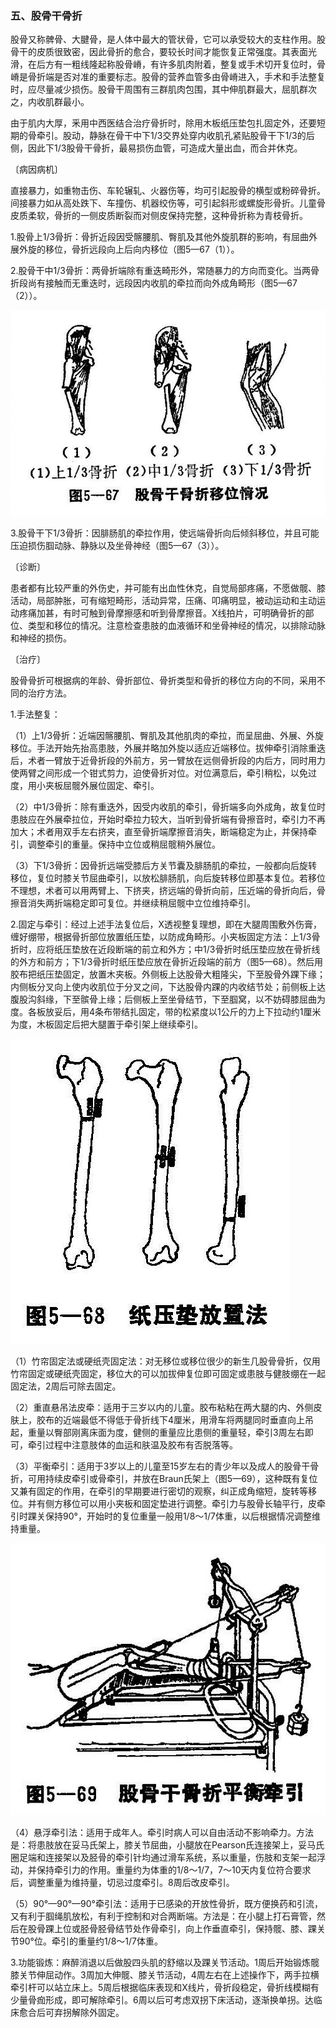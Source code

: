 ### 五、股骨干骨折

股骨又称髀骨、大腱骨，是人体中最大的管状骨，它可以承受较大的支柱作用。股骨干的皮质很致密，因此骨折的愈合，要较长时间才能恢复正常强度。其表面光滑，在后方有一粗线隆起称股骨嵴，有许多肌肉附着，整复或手术切开复位时，骨嵴是骨折端是否对准的重要标志。股骨的营养血管多由骨嵴进入，手术和手法整复时，应尽量减少损伤。股骨干周围有三群肌肉包围，其中伸肌群最大，屈肌群次之，内收肌群最小。

由于肌内大厚，釆用中西医结合治疗骨折时，除用木板纸压垫包扎固定外，还要短期的骨牵引。股动，静脉在骨干中下1/3交界处穿内收肌孔紧贴股骨干下1/3的后侧，因此下1/3股骨干骨折，最易损伤血管，可造成大量出血，而合并休克。

〔病因病机〕

直接暴力，如重物击伤、车轮辗轧、火器伤等，均可引起股骨的横型或粉碎骨折。间接暴力如从高处跌下、车撞伤、机器绞伤等，可引起斜形或螺旋形骨折。儿童骨皮质柔软，骨折的一侧皮质断裂而对侧皮保持完整，这种骨折称为青枝骨折。

1.股骨上1/3骨折：骨折近段因受髂腰肌、臀肌及其他外旋肌群的影响，有屈曲外展外旋的移位，骨折远段向上后向内移位（图5—67（1））。

2.股骨干中1/3骨折：两骨折端除有重迭畸形外，常随暴力的方向而变化。当两骨折段尚有接触而无重迭时，远段因内收肌的牵拉而向外成角畸形（图5—67（2））。

![插图](./img/5-67.jpg)

3.股骨干下1/3骨折：因腓肠肌的牵拉作用，使远端骨折向后倾斜移位，并且可能压迫损伤腘动脉、静脉以及坐骨神经（图5—67（3））。

〔诊断〕

患者都有比较严重的外伤史，并可能有出血性休克，自觉局部疼痛，不愿做髋、膝活动，局部肿胀，可有缩短畸形，活动异常，压痛、叩痛明显，被动运动和主动运动疼痛加甚，有时可触到骨摩擦感和听到骨摩擦音。X线拍片，可明确骨折的部位、类型和移位的情况。注意检查患肢的血液循环和坐骨神经的情况，以排除动脉和神经的损伤。

〔治疗〕

股骨骨折可根据病的年龄、骨折部位、骨折类型和骨折的移位方向的不同，采用不同的治疗方法。

1.手法整复：

（1）上1/3骨折：近端因髂腰肌、臀肌及其他肌肉的牵拉，而呈屈曲、外展、外旋移位。手法开始先抬高患肢，外展并略加外旋以适应近端移位。拔伸牵引消除重迭后，术者一臂放于近骨折段的外前方，另一臂放在远侧骨折段的内后方，同时用力使两臂之间形成一个钳式剪力，迫使骨折对位。对位满意后，牵引稍松，以免过度，用小夹板屈髋外展位固定、牵引。

（2）中1/3骨折：除有重迭外，因受内收肌的牵引，骨折端多向外成角，故复位时患肢应在外展牵拉位，开始时牵拉力较大，当听到骨折端有骨擦音时，牵引力不再加大；术者用双手左右挤夹，直至骨折端摩擦音消失，断端稳定为止，并保持牵引，调整牵引的重量。保持中立位或稍屈髋稍外展位。

（3）下1/3骨折：因骨折远端受膝后方关节囊及腓肠肌的牵拉，一般都向后旋转移位，复位时膝关节屈曲牵引，以放松腓肠肌，向后旋转移位即基本复位。若移位不理想，术者可以用两臂上、下挤夹，挤远端的骨折向前，压近端的骨折向后，骨擦音消失两折端稳定即可复位。并继续稍屈髋中立位维持牵引。

2.固定与牵引：经过上述手法复位后，X透视整复理想，即在大腿周围敷外伤膏，缠好绷带，根据骨折部位放置纸压垫，以防成角畸形。小夹板固定方法：上1/3骨折时，应将纸压垫放在近段断端的前立和外方；中1/3骨折时纸压垫应放在骨折线的外方和前方；下1/3骨折时纸压垫应放在骨折近段端的前方（图5—68）。然后用胶布把纸压垫固定，放置木夹板。外侧板上达股骨大粗隆尖，下至股骨外踝下缘；内侧板分叉向上使内收肌位于分叉之间，下达股骨内踝的内收结节处；前侧板上达腹股沟斜缘，下至髌骨上缘；后侧板上至坐骨结节，下至腘窝，以不妨碍膝屈曲为度。各板放妥后，用4条布带结扎固定，带的松紧度以1公斤的力上下拉动约1厘米为度，木板固定后把大腿置于牵引架上继续牵引。

![插图](./img/5-68.jpg)

（1）竹帘固定法或硬纸壳固定法：对无移位或移位很少的新生几股骨骨折，仅用竹帘固定或硬纸壳固定，移位大的可以加拔伸复位即可固定或患肢与健肢绷在一起固定法，2周后可除去固定。

（2）重直悬吊法皮牵：适用于三岁以内的儿童。胶布粘粘在两大腿的内、外侧皮肤上，胶布的近端最低不得低于骨折线下4厘米，用滑车将两腿同时垂直向上吊起，重量以臀部刚离床面为度，健侧的重量应比患侧的重量轻，牵引3周左右即可，牵引过程中注意肢体的血运和肤温及胶布有否脱落等。

（3）平衡牵引：适用于3岁以上的儿童至15岁左右的青少年以及成人的股骨干骨折，可用持续皮牵引或骨牵引，并放在Braun氏架上（图5—69），这种既有复位又兼有固定的作用，在牵引的早期要进行密切的观察，纠正成角缩短，旋转等移位。并有侧方移位可以用小夹板和固定垫进行调整。牵引力与股骨长轴平行，皮牵引时踝关保持90°，开始时的复位重量一般用1/8〜1/7体重，以后根据情况调整维持重量。

![插图](./img/5-69.jpg)

（4）悬浮牵引法：适用于成年人。牵引时病人可以自由活动不影响牵力。方法是：将患肢放在妥马氏架上，膝关节屈曲，小腿放在Pearson氏连接架上，妥马氏圈足端和连接架以及胫骨的牵引针均通过滑车系统，系以重量，伤肢和支架一起浮动，并保持牵引力的作用。重量约为体重的1/8〜1/7，7〜10天内复位符合要求后，调整重量为维持量，切忌过度牵引。8周后改皮牵引。

（5）90°—90°—90°牵引法：适用于已感染的开放性骨折，既方便换药和引流，又有利于腘绳肌放松，有利于控制和对合两断端。方法是：在小腿上打石膏管，然后在股骨踝上位或胫骨胫骨结节处作骨牵引，向上作垂直牵引，保持髋、膝、踝关节90°位。牵引的重量约1/8～1/7体重。

3.功能锻炼：麻醉消退以后做股四头肌的舒缩以及踝关节活动。1周后开始锻炼髋膝关节伸屈动作。3周加大伸髋、膝关节活动，4周左右在上述操作下，两手拉横牵引杆可以站立床上。5周后根据临床表现和X线片，骨折段稳定，骨折线模糊有少量骨痂形成，即可解除牵引。6周以后可考虑双拐下床活动，逐渐换单拐。达临床愈合后可弃拐解除外固定。
